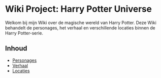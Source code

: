 # Wiki Project: Harry Potter Universe
Welkom bij mijn Wiki over de magische wereld van Harry Potter.
Deze Wiki behandelt de personages, het verhaal en verschillende locaties binnen de Harry Potter-serie.

## Inhoud
- [Personages](characters.md)
- [Verhaal](story.md)
- [Locaties](locations.md)

